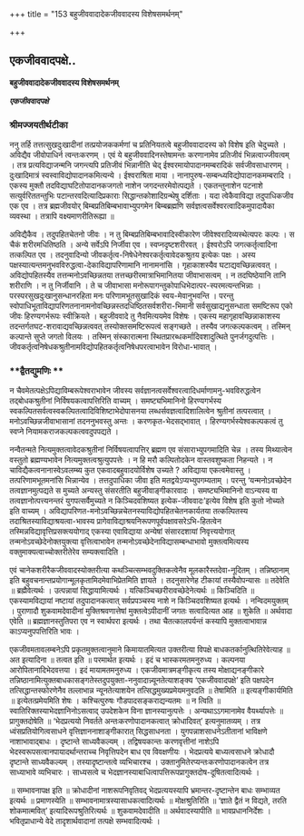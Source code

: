 +++
title = "153 बहुजीववादादेकजीववादस्य विशेषसमर्थनम्"

+++


## एकजीववादपक्षे..

**बहुजीववादादेकजीववादस्य विशेषसमर्थनम्**

***एकजीववादपक्षे***

### **श्रीमज्जयतीर्थटीका**

ननु तर्हि तत्तत्सुखदुःखादीनां तत्प्रयोजककर्मणां च प्रतिनियतत्वे बहुजीववादादस्य को विशेष इति चेदुच्यते । अविद्यैव जीवोपाधिर्न त्वन्तःकरणम् । एवं ये बहुजीववादिनस्तेषामन्तः करणानामेव प्रतिजीवं भिन्नत्वाज्जीवत्वम् । तत्र प्रत्यविद्याजन्मनि जगन्त्यपि प्रतिजीवं भिन्नानीति चेद् ईश्वरमायोपादानमम्बरादिकं सर्वजीवसाधारणम् । दुःखादिमात्रं स्वस्वाविद्योपादानकमित्यन्ये । ईश्वराश्रिता माया । नानापुरुष-सम्बन्ध्यविद्योपादानकमम्बरादि । एकस्य मुक्तौ तदविद्याघटितोपादानकजगतो नाशेन जगदन्तरमेवोत्पद्यते । एकतन्तुनाशेन पटनाशे सत्युर्वरिततन्तुभिः पटान्तरवदित्यादिप्रकाराः सिद्धान्तकोशादिग्रन्थेषु दर्शिताः । यदा त्वेकैवाविद्या तदुपाधिकजीव एक एव । तत्र ब्रह्मजीवयोर् बिम्बप्रतिबिम्बभावाभ्युपगमेन बिम्बब्रह्मणि सर्वज्ञत्वसर्वेश्वरत्वादिकमुपादायैका व्यवस्था । तत्रापि वक्ष्यमाणरीतिरूह्या ॥

अविद्यैकैव । तदुपहितचेतनो जीवः । न तु बिम्बप्रतिबिम्बभावादिस्वीकारेण जीवेश्वरादिव्यस्थेत्यपरः कल्पः । स चैकं शरीरमधितिष्ठति । अन्ये सर्वेऽपि निर्जीवा एव । स्वप्नदृष्टशरीरवत् । ईश्वरोऽपि जगत्कर्तृत्वादिना तत्कल्पित एव । तदनुवादिन्यो जीवकर्तृत्व-निषेधेनेश्वरकर्तृत्वावेदकश्रुतय इत्येकः पक्षः । अस्य पक्षस्यात्यन्तमनुभवविरुद्धत्वा-देकाविद्यापरिणामानि नानामनांसि । गृहाकाशस्यैव घटाद्यवच्छिन्नत्ववत् । अविद्योपहितस्यैव तत्तन्मनोऽवच्छिन्नतया तत्तच्छरीरमात्राभिमानितया जीवाभासत्वम् । न तदघिष्ठेयानि तानि शरीराणि । न तु निर्जीवानि । ते च जीवाभासा मनोरूपागन्तुकोपाधिभेदात्पर-स्परमत्यन्तभिन्नाः । परस्परसुखदुःखानुसन्धानरहिता मनः परिणामभूतसुखादिकं स्वय-मेवानुभवन्ति । परन्तु स्वोपाधिभूताविद्यापरिणतनानामनोवच्छिन्नस्तदधिष्ठितसर्वशरीरा-भिमानी सर्वसुखाद्यनुसन्धाता समष्टिरूप एको जीवः हिरण्यगर्भरूपः स्वीक्रियते । बहुजीववादे तु नैवमित्ययमेव विशेषः । एकस्य महागृहावच्छिन्नाकाशस्य तदन्तर्गतघट-शरावाद्यवच्छिन्नत्ववत् तस्योक्तसमष्टिरूपत्वं सङ्गच्छते । तस्यैव जगत्कल्पकत्वम् । तस्मिन् कल्पान्ते सुप्ते जगतो विलयः । तस्मिन् संस्कारात्मना स्थितप्रारब्धकर्मादिवशादुत्थिते पुनर्जगदुत्पत्तिः । जीवकर्तृत्वनिषेधकश्रुतीनामविद्योपहितकर्तृत्वनिषेधपरत्वाभावेन विरोधा-भावात् ।





### **द्वैतद्युमणिः **

न चैवमेतत्पक्षेऽपिद्याविम्बरूपेश्वराभावेन जीवस्य सर्वज्ञानत्वसर्वेश्वरत्वादिधर्माणामनु-भवविरुद्धत्वेन तद्बोधकश्रुतीनां निर्विषयकत्वापत्तिरिति वाच्यम् । समष्ट्यभिमानिनो हिरण्यगर्भस्य स्वकल्पितसर्वत्वस्वकल्पितत्वादिविशिष्टाभेदोपासनया लब्धर्सवज्ञत्वादिशालित्वेन श्रुतीनां तत्परत्वात् । मनोऽवच्छिन्नजीवाभासानां तदननुभवस्तु अन्तः । करणकृत-भेदसद्भावात् । हिरण्यगर्भस्येश्वकल्पकत्वं तु स्वप्ने नियामकराजकल्पकत्ववदुपपद्यते ।

नन्वैतन्मते नित्यमुक्तत्वावेदकश्रुतीनां निर्विषयत्वापत्तिर् ब्रह्मण एव संसाराभ्युपगमादिति चेन्न । तस्य मिथ्यात्वेन वस्तुतो ब्रह्मण्यभावेन नित्यमुक्तत्वश्रुत्युपपत्तेः । न हि मरौ कल्पितोदकेन वास्तवशुष्कता निहन्यते । न चाविद्यैकत्वनानास्वेऽवलम्ब्य कुत एकवादबहुवादयोर्विशेष उच्यते ? अविद्याया एकत्वमेवास्तु । तत्परिणामभूतमनांसि भिन्नान्येव । तत्तदुपाधिका जीवा इति मतद्वयेऽप्यभ्युपगम्यताम् । परन्तु ‘यन्मनोऽवच्छेदेन तत्वज्ञानमुत्पद्यते स मुच्यते अन्यस्तु संसरतीति बहुजीवाङ्गीकारवादः । समष्ट्यभिमानिनो वाऽन्यस्य वा तत्वज्ञानोत्पत्त्यनन्तरं युगपत्सर्वैमुच्यते न किञ्चिदवशिष्यत इत्येक-जीववादः’इत्येव विशेष इति कुतो नोच्यते इति वाच्यम् । अविद्यापरिणत-मनोऽवच्छिन्नचेतनस्याविद्योपहितचेतनकार्यतया तत्कल्पितस्य तदाश्रितस्याविद्याश्रयत्वा-भावस्य प्रागेवाविद्याश्रयनिरूपणपूर्वपक्षावसरेऽभि-हितत्वेन तस्मिन्नविद्यावृत्तिप्रसक्त्ययोगाद् एकस्या एवाविद्याया अन्येषां संसारदशायां निवृत्त्ययोगात् तन्मनोऽवच्छेदेनोक्तयुक्त्या वृत्तित्वाभावेन तन्मनोऽवच्छेदेनाविद्यासम्बन्धाभावो मुक्तत्वमित्यस्य वक्तुमाक्यत्वाच्चोक्तरीतेरेव सम्यक्त्वादिति ।

एवं चानेकशरीरैकजीववादस्योक्तरीत्या कथञ्चित्सम्भवदुक्तिकत्वेनैव मूलकारैस्तदेवा-नूदितम् । तन्निष्ठानाम् इति बहुवचनान्तप्रयोगान्मूलकृतामिदमेवाभिप्रेतमिति ज्ञायते । तदनुसारेणेह टीकायां तस्यैवोपन्यासः ॥ तदेवेति ॥ ब्रह्मैवेत्यर्थः । उत्पन्नायां सिद्धायामित्यर्थः । यत्किञ्चिच्छरीरावच्छेदेनेत्यर्थः ॥ किञ्चिदिति ॥ एकस्यामविद्यायां नष्टायां तदुपादानकत्वात् सर्वप्रपञ्चस्य नाशे न किञ्चिदवशिष्यत इत्यर्थः । नन्विदमयुक्तम् । पुराणादौ शुकवामदेवादीनां मुक्तिश्रवणात्तेषां मुक्तत्वेऽपीदानीं जगतः सत्वादित्यत आह ॥ शुकेति ॥ अर्थवादा एवेति ॥ ब्रह्मज्ञानस्तुतिपरा एव न स्वार्थपरा इत्यर्थः । तथा चैतत्कालपर्यन्तं कस्यापि मुक्तत्वाभावान्न काऽप्यनुपपत्तिरिति भावः ।

एकजीवमतावलम्बनेऽपि प्रकृतमुक्तत्वानुमाने किमायातमित्यत उक्तरीत्या विपक्षे बाधकतर्कानुत्थितिरेवेत्याह ॥ अत इत्यादिना ॥ तत्वत इति ॥ परमार्थत इत्यर्थः । इदं च भास्करमतमनुरुध्य । कल्पनया आरोपितानादिभेदवत्तया । इदं मायामतमनुरुध्य । एकजीवमात्रमङ्गीकृत्य तस्य मोक्षाद्यनङ्गीकारे तन्निष्ठानामित्युक्तबाधकासङ्गतेस्तदुपयुक्ता-ननुवादान्न्यूनतेत्याशङ्क्य ‘एकजीववादपक्षे’ इति पक्षपदेन तत्सिद्धान्तस्फोरणेनैव तल्लाभान्न न्यूनतेत्याशयेन तत्सिद्धमुख्यप्रमेयमनुवदति ॥ तेषामिति ॥ इत्यङ्गीकार्यमिति ॥ इत्येतत्प्रमेयमिति शेषः । कश्चित्पुरुषः गौडपादसङ्कराद्यन्यतमः ॥ न त्विति ॥ स्वातिरिक्तस्याभेदज्ञानिनोऽसत्वाद् उपदेशकेन विना ज्ञानस्यानुत्पत्तेः । अन्यथाऽऽगमानामेव वैयर्थ्यापत्तेः ॥ प्रागुक्तदोषेति ॥ ‘भेदप्रत्ययो निवर्तते अन्तःकरणोपादानकत्वात् क्रोधादिवत्’ इत्यनुमातव्यम् । तत्र ध्वंसप्रतियोगित्वसाधने वृत्तिज्ञाननाशाङ्गीकारात् सिद्धसाधनता । युगपन्नाशसाधनेऽतीतानां भाविक्षणे नाशाभावाद्बाधः । दृष्टान्ते साध्यवैकल्यम् । तद्विषयकान्तः करणवृत्तीनां नाशेऽपि भेदस्वरूपसत्वानपायादर्थान्तराच्च निवृत्तिपदेन बाध एव विवक्षणीयः । भेदप्रत्यये बाध्यत्वसाधने क्रोधादौ दृष्टान्ते साध्यवैकल्यम् । तस्यादृष्टान्तत्वे व्यभिचारश्च । उक्तानुमितेरप्यन्तःकरणोपादानकत्वेन तत्र साध्याभावे व्यभिचारः । साध्यसत्वे च भेदज्ञानस्याबाधित्वापत्तिरूपप्रागुक्तदोष-दूषितत्वादित्यर्थः ।

॥ सम्भावनापक्ष इति ॥ क्रोधादीनां नाशरूपनिवृतिवद् भेदप्रत्ययस्यापि भ्रमान्तर-दृष्टान्तेन बाधः सम्भाव्यत इत्यर्थः ॥ प्रमाणस्येति ॥ सम्भावनामात्रस्यासाधकत्वादित्यर्थः ॥ मोक्षश्रुतिरिति ॥ ‘ज्ञाते द्वैतं न विद्यते, तरति शोकमात्मवित्’ इत्यादिरूपश्रुतिरित्यर्थः ॥ शुकवामदेवादीति ॥ अर्थवादस्यापीति ॥ भावप्रधाननिर्देशः । भवितृप्राधान्ये वेदे तादृशार्थवादानां तत्पक्षे सम्भवादित्यर्थः ।

